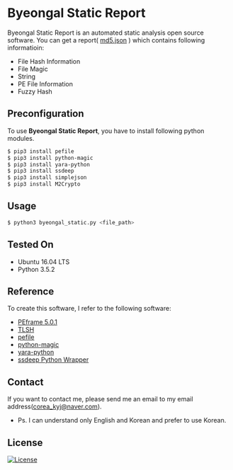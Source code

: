 # Byeongal Static Report
Byeongal Static Report is an automated static analysis open source software. You can get a report( [md5.json](./7d148e220040de2fae1439fbc0e783ef344dceaea4757611722d8378a4938d0b.json) ) which contains following informatioin:
* File Hash Information
* File Magic
* String
* PE File Information
* Fuzzy Hash
## Preconfiguration
To use **Byeongal Static Report**, you have to install following python modules.
```bash
$ pip3 install pefile
$ pip3 install python-magic 
$ pip3 install yara-python
$ pip3 install ssdeep
$ pip3 install simplejson
$ pip3 install M2Crypto
```
## Usage
```bash
$ python3 byeongal_static.py <file_path> 
```

## Tested On
* Ubuntu 16.04 LTS
* Python 3.5.2

## Reference
To create this software, I refer to the following software:
* [PEframe 5.0.1](https://github.com/guelfoweb/peframe)
* [TLSH](https://github.com/trendmicro/tlsh)
* [pefile](https://github.com/erocarrera/pefile)
* [python-magic](https://github.com/ahupp/python-magic)
* [yara-python](https://github.com/VirusTotal/yara-python)
* [ssdeep Python Wrapper](https://github.com/DinoTools/python-ssdeep)
## Contact
If you want to contact me, please send me an email to my email address(corea_kyj@naver.com).
* Ps. I can understand only English and Korean and prefer to use Korean.

## License
[![License](https://img.shields.io/:license-gpl3-blue.svg)](https://www.gnu.org/licenses/gpl-3.0.html)